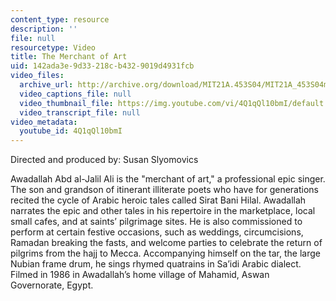 ```yaml
---
content_type: resource
description: ''
file: null
resourcetype: Video
title: The Merchant of Art
uid: 142ada3e-9d33-218c-b432-9019d4931fcb
video_files:
  archive_url: http://archive.org/download/MIT21A.453S04/MIT21A_453S04merchant_300k.mp4
  video_captions_file: null
  video_thumbnail_file: https://img.youtube.com/vi/4Q1qQl10bmI/default.jpg
  video_transcript_file: null
video_metadata:
  youtube_id: 4Q1qQl10bmI
---
```


Directed and produced by: Susan Slyomovics

Awadallah Abd al-Jalil Ali is the "merchant of art," a professional epic singer. The son and grandson of itinerant illiterate poets who have for generations recited the cycle of Arabic heroic tales called Sirat Bani Hilal. Awadallah narrates the epic and other tales in his repertoire in the marketplace, local small cafes, and at saints’ pilgrimage sites. He is also commissioned to perform at certain festive occasions, such as weddings, circumcisions, Ramadan breaking the fasts, and welcome parties to celebrate the return of pilgrims from the hajj to Mecca. Accompanying himself on the tar, the large Nubian frame drum, he sings rhymed quatrains in Sa’idi Arabic dialect. Filmed in 1986 in Awadallah’s home village of Mahamid, Aswan Governorate, Egypt.